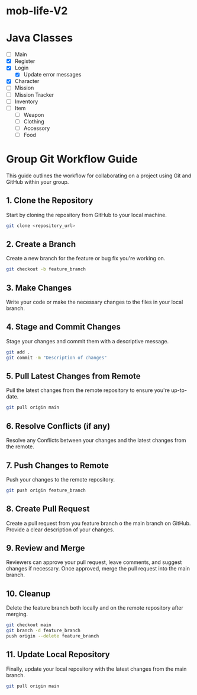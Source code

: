 # mob-life-V2
# Java Classes

- [ ] Main
- [X] Register
- [X] Login
    - [X] Update error messages
- [X] Character
- [ ] Mission
- [ ] Mission Tracker
- [ ] Inventory
- [ ] Item
    - [ ] Weapon
    - [ ] Clothing
    - [ ] Accessory
    - [ ] Food

# Group Git Workflow Guide

This guide outlines the workflow for collaborating on a project using Git and GitHub within your group.

## 1. Clone the Repository

Start by cloning the repository from GitHub to your local machine.

```bash
git clone <repository_url>
```

## 2. Create a Branch

Create a new branch for the feature or bug fix you're working on.
```bash
git checkout -b feature_branch
```

## 3. Make Changes
Write your code or make the necessary changes to the files in your local branch.

## 4. Stage and Commit Changes

Stage your changes and commit them with a descriptive message.
```bash
git add .
git commit -m "Description of changes"
```

## 5. Pull Latest Changes from Remote

Pull the latest changes from the remote repository to ensure you're up-to-date.
```bash
git pull origin main
```

## 6. Resolve Conflicts (if any)

Resolve any Conflicts between your changes and the latest changes from the remote.

## 7. Push Changes to Remote

Push your changes to the remote repository.

```bash
git push origin feature_branch
```

## 8. Create Pull Request

Create a pull request from you feature branch o the main branch on GitHub. Provide a clear description of your changes.

## 9. Review and Merge

Reviewers can approve your pull request, leave comments, and suggest changes if necessary. Once approved, merge the pull request into the main branch.

## 10. Cleanup

Delete the feature branch both locally and on the remote repository after merging.
```bash
git checkout main
git branch -d feature_branch
push origin --delete feature_branch
```

## 11. Update Local Repository

Finally, update your local repository with the latest changes from the main branch.
```bash
git pull origin main
```
